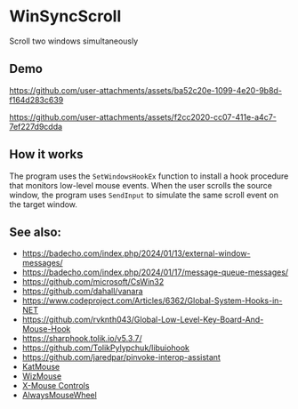 # WinSyncScroll
Scroll two windows simultaneously

## Demo

https://github.com/user-attachments/assets/ba52c20e-1099-4e20-9b8d-f164d283c639

https://github.com/user-attachments/assets/f2cc2020-cc07-411e-a4c7-7ef227d9cdda

## How it works

The program uses the `SetWindowsHookEx` function to install a hook procedure that monitors low-level mouse events. When the user scrolls the source window, the program uses `SendInput` to simulate the same scroll event on the target window.

## See also:
- https://badecho.com/index.php/2024/01/13/external-window-messages/
- https://badecho.com/index.php/2024/01/17/message-queue-messages/
- https://github.com/microsoft/CsWin32
- https://github.com/dahall/vanara
- https://www.codeproject.com/Articles/6362/Global-System-Hooks-in-NET
- https://github.com/rvknth043/Global-Low-Level-Key-Board-And-Mouse-Hook
- https://sharphook.tolik.io/v5.3.7/
- https://github.com/TolikPylypchuk/libuiohook
- https://github.com/jaredpar/pinvoke-interop-assistant
- [KatMouse](https://ehiti.de/katmouse/)
- [WizMouse](https://antibody-software.com/wizmouse)
- [X-Mouse Controls](https://github.com/joelpurra/xmouse-controls)
- [AlwaysMouseWheel](http://www.softwareok.com/?Download=AlwaysMouseWheel)
